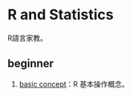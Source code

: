 # R and Statistics
R語言家教。

## beginner
1. [basic concept](./main/beginner/1.basic_concpet)：R 基本操作概念。
